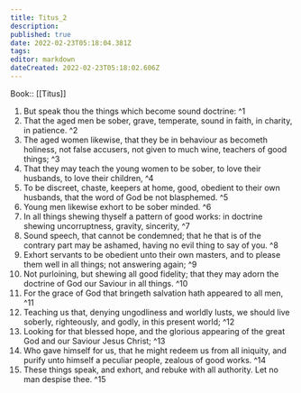 ```yaml
---
title: Titus_2
description: 
published: true
date: 2022-02-23T05:18:04.381Z
tags: 
editor: markdown
dateCreated: 2022-02-23T05:18:02.606Z
---
```


 Book:: [[Titus]]
 1. But speak thou the things which become sound doctrine: ^1
 2. That the aged men be sober, grave, temperate, sound in faith, in charity, in patience. ^2
 3. The aged women likewise, that they be in behaviour as becometh holiness, not false accusers, not given to much wine, teachers of good things; ^3
 4. That they may teach the young women to be sober, to love their husbands, to love their children, ^4
 5. To be discreet, chaste, keepers at home, good, obedient to their own husbands, that the word of God be not blasphemed. ^5
 6. Young men likewise exhort to be sober minded. ^6
 7. In all things shewing thyself a pattern of good works: in doctrine shewing uncorruptness, gravity, sincerity, ^7
 8. Sound speech, that cannot be condemned; that he that is of the contrary part may be ashamed, having no evil thing to say of you. ^8
 9. Exhort servants to be obedient unto their own masters, and to please them well in all things; not answering again; ^9
 10. Not purloining, but shewing all good fidelity; that they may adorn the doctrine of God our Saviour in all things. ^10
 11. For the grace of God that bringeth salvation hath appeared to all men, ^11
 12. Teaching us that, denying ungodliness and worldly lusts, we should live soberly, righteously, and godly, in this present world; ^12
 13. Looking for that blessed hope, and the glorious appearing of the great God and our Saviour Jesus Christ; ^13
 14. Who gave himself for us, that he might redeem us from all iniquity, and purify unto himself a peculiar people, zealous of good works. ^14
 15. These things speak, and exhort, and rebuke with all authority. Let no man despise thee. ^15
